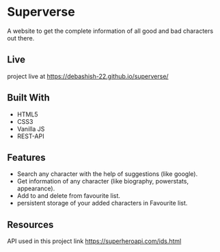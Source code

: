 
# Superverse 
A website to get the complete information of all good and bad characters out there.

## Live
project live at https://debashish-22.github.io/superverse/
## Built With
* HTML5  
* CSS3
* Vanilla JS
* REST-API
## Features

* Search any character with the help of suggestions (like google).
* Get information of any character (like biography, powerstats, appearance).
* Add to and delete from favourite list.
* persistent storage of your added characters in Favourite list.
## Resources

API used in this project link https://superheroapi.com/ids.html
